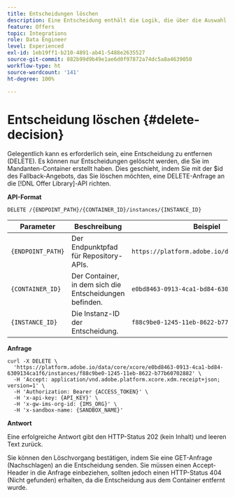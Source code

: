 ```yaml
---
title: Entscheidungen löschen
description: Eine Entscheidung enthält die Logik, die über die Auswahl eines Angebots bestimmt.
feature: Offers
topic: Integrations
role: Data Engineer
level: Experienced
exl-id: 1eb19ff1-b210-4891-ab41-5488e2635527
source-git-commit: 882b99d9b49e1ae6d0f97872a74dc5a8a4639050
workflow-type: ht
source-wordcount: '141'
ht-degree: 100%

---
```


# Entscheidung löschen {#delete-decision}

Gelegentlich kann es erforderlich sein, eine Entscheidung zu entfernen (DELETE). Es können nur Entscheidungen gelöscht werden, die Sie im Mandanten-Container erstellt haben. Dies geschieht, indem Sie mit der $id des Fallback-Angebots, das Sie löschen möchten, eine DELETE-Anfrage an die [!DNL Offer Library]-API richten.

**API-Format**

```http
DELETE /{ENDPOINT_PATH}/{CONTAINER_ID}/instances/{INSTANCE_ID}
```

| Parameter | Beschreibung | Beispiel |
| --------- | ----------- | ------- |
| `{ENDPOINT_PATH}` | Der Endpunktpfad für Repository-APIs. | `https://platform.adobe.io/data/core/xcore/` |
| `{CONTAINER_ID}` | Der Container, in dem sich die Entscheidungen befinden. | `e0bd8463-0913-4ca1-bd84-6309134ca1f6` |
| `{INSTANCE_ID}` | Die Instanz-ID der Entscheidung. | `f88c9be0-1245-11eb-8622-b77b60702882` |

**Anfrage**

```shell
curl -X DELETE \
  'https://platform.adobe.io/data/core/xcore/e0bd8463-0913-4ca1-bd84-6309134ca1f6/instances/f88c9be0-1245-11eb-8622-b77b60702882' \
  -H 'Accept: application/vnd.adobe.platform.xcore.xdm.receipt+json; version=1' \
  -H 'Authorization: Bearer {ACCESS_TOKEN}' \
  -H 'x-api-key: {API_KEY}' \
  -H 'x-gw-ims-org-id: {IMS_ORG}' \
  -H 'x-sandbox-name: {SANDBOX_NAME}'
```

**Antwort**

Eine erfolgreiche Antwort gibt den HTTP-Status 202 (kein Inhalt) und leeren Text zurück.

Sie können den Löschvorgang bestätigen, indem Sie eine GET-Anfrage (Nachschlagen) an die Entscheidung senden. Sie müssen einen Accept-Header in die Anfrage einbeziehen, sollten jedoch einen HTTP-Status 404 (Nicht gefunden) erhalten, da die Entscheidung aus dem Container entfernt wurde.
